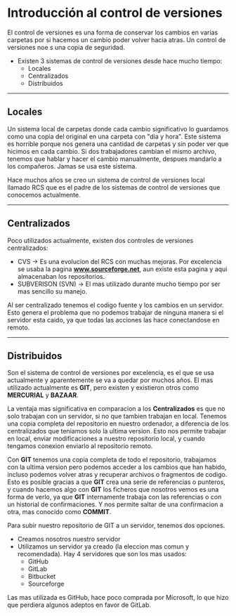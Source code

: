 # Introducción al control de versiones

El control de versiones es una forma de conservar los cambios en varias carpetas por si hacemos un cambio poder volver hacia atras. Un control de versiones noe s una copia de seguridad. 

- Existen 3 sistemas de control de versiones desde hace mucho tiempo:
    - Locales
    - Centralizados
    - Distribuidos
  
---

## Locales

Un sistema local de carpetas donde cada cambio significativo lo guardamos como una copia del original en una carpeta con "dia y hora". Este sistema es horrible porque nos genera una cantidad de carpetas y sin poder ver que hicimos en cada cambio. Si dos trabajadores cambian el mismo archivo, tenemos que hablar y hacer el cambio manualmente, despues mandarlo a los compañeros. Jamas se usa este sistema. 

Hace muchos años se creo un sistema de control de versiones local llamado RCS que es el padre de los sistemas de control de versiones que conocemos actualmente. 

---

## Centralizados

Poco utilizados actualmente, existen dos controles de versiones centralizados:
- CVS -> Es una evolucion del RCS con muchas mejoras. Por excelencia se usaba la pagina **www.sourceforge.net**, aun existe esta pagina y aqui almacenaban los repositorios. 
- SUBVERISON (SVN) -> El mas utilizado durante mucho tiempo por ser mas sencillo su manejo. 

Al ser centralizado tenemos el codigo fuente y los cambios en un servidor. Esto genera el problema que no podemos trabajar de ninguna manera si el servidor esta caido, ya que todas las acciones las hace conectandose en remoto.

---

## Distribuidos

Son el sistema de control de versiones por excelencia, es el que se usa actualmente y aparentemente se va a quedar por muchos años. El mas utilizado actualmente es **GIT**, pero existen y existieron otros como **MERCURIAL** y **BAZAAR**.

La ventaja mas significativa en comparacion a los **Centralizados** es que no solo trabajan con un servidor, si no que tambien trabajan en local. Tenemos una copia completa del repositorio en nuestro ordenador, a diferencia de los centralizados que teniamos solo la ultima version. Esto nos permite trabajar en local, enviar modificaciones a nuestro repositorio local, y cuando tengamos conexion enviarlo al repositorio remoto. 

Con **GIT** tenemos una copia completa de todo el repositorio, trabajamos con la ultima version pero podemos acceder a los cambios que han habido, incluso podemos volver atras y recuperar archivos o fragmentos de codigo. Esto es posible gracias a que **GIT** crea una serie de referencias o punteros, y cuando hacemos algo con **GIT** los ficheros que nosotros vemos es una forma de verlo, ya que **GIT** internamente trabaja con las referencias o con un historial de confirmaciones. Y nos permite saltar de una confirmacion a otra, mas conocido como **COMMIT**.

Para subir nuestro repositorio de GIT a un servidor, tenemos dos opciones. 
- Creamos nosotros nuestro servidor
- Utilizamos un servidor ya creado (la eleccion mas comun y recomendada). Hay 4 servidores que son los mas usados:
  - GitHub
  - GitLab
  - Bitbucket
  - Sourceforge

Las mas utilizada es GitHub, hace poco comprada por Microsoft, lo que hizo que perdiera algunos adeptos en favor de GitLab. 